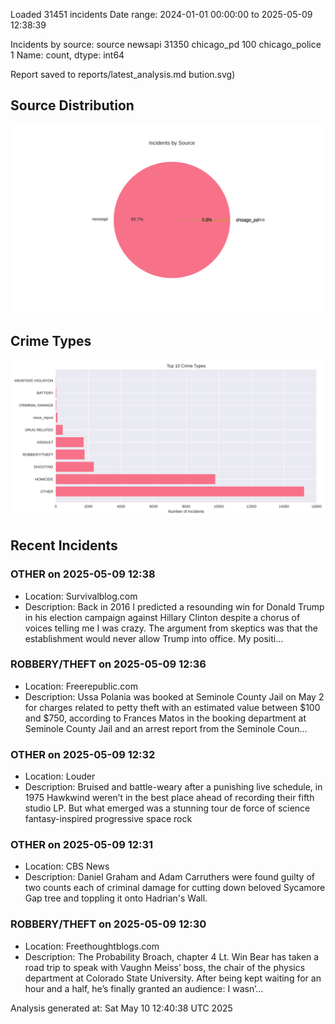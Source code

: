
Loaded 31451 incidents
Date range: 2024-01-01 00:00:00 to 2025-05-09 12:38:39

Incidents by source:
source
newsapi           31350
chicago_pd          100
chicago_police        1
Name: count, dtype: int64

Report saved to reports/latest_analysis.md
bution.svg)

## Source Distribution
![Source Distribution](images/source_distribution.svg)

## Crime Types
![Crime Types](images/crime_types.svg)

## Recent Incidents

### OTHER on 2025-05-09 12:38
- Location: Survivalblog.com
- Description: Back in 2016 I predicted a resounding win for Donald Trump in his election campaign against Hillary Clinton despite a chorus of voices telling me I was crazy. The argument from skeptics was that the establishment would never allow Trump into office. My positi…


### ROBBERY/THEFT on 2025-05-09 12:36
- Location: Freerepublic.com
- Description: Ussa Polania was booked at Seminole County Jail on May 2 for charges related to petty theft with an estimated value between $100 and $750, according to Frances Matos in the booking department at Seminole County Jail and an arrest report from the Seminole Coun…


### OTHER on 2025-05-09 12:32
- Location: Louder
- Description: Bruised and battle-weary after a punishing live schedule, in 1975 Hawkwind weren’t in the best place ahead of recording their fifth studio LP. But what emerged was a stunning tour de force of science fantasy-inspired progressive space rock


### OTHER on 2025-05-09 12:31
- Location: CBS News
- Description: Daniel Graham and Adam Carruthers were found guilty of two counts each of criminal damage for cutting down beloved Sycamore Gap tree and toppling it onto Hadrian's Wall.


### ROBBERY/THEFT on 2025-05-09 12:30
- Location: Freethoughtblogs.com
- Description: The Probability Broach, chapter 4 Lt. Win Bear has taken a road trip to speak with Vaughn Meiss’ boss, the chair of the physics department at Colorado State University. After being kept waiting for an hour and a half, he’s finally granted an audience: I wasn’…

Analysis generated at: Sat May 10 12:40:38 UTC 2025
